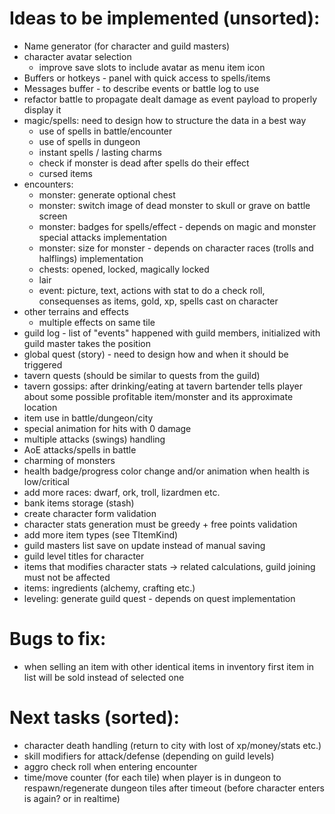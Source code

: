 # Ideas to be implemented (unsorted):

- Name generator (for character and guild masters)
- character avatar selection
  - improve save slots to include avatar as menu item icon
- Buffers or hotkeys - panel with quick access to spells/items
- Messages buffer - to describe events or battle log to use
- refactor battle to propagate dealt damage as event payload to properly display it
- magic/spells: need to design how to structure the data in a best way
  - use of spells in battle/encounter
  - use of spells in dungeon
  - instant spells / lasting charms
  - check if monster is dead after spells do their effect
  - cursed items
- encounters:
  - monster: generate optional chest
  - monster: switch image of dead monster to skull or grave on battle screen
  - monster: badges for spells/effect - depends on magic and monster special attacks implementation
  - monster: size for monster - depends on character races (trolls and halflings) implementation
  - chests: opened, locked, magically locked
  - lair
  - event: picture, text, actions with stat to do a check roll, consequenses as items, gold, xp, spells cast on character
- other terrains and effects
  - multiple effects on same tile
- guild log - list of "events" happened with guild members, initialized with guild master takes the position
- global quest (story) - need to design how and when it should be triggered
- tavern quests (should be similar to quests from the guild)
- tavern gossips: after drinking/eating at tavern bartender tells player about some possible profitable item/monster and its approximate location
- item use in battle/dungeon/city
- special animation for hits with 0 damage
- multiple attacks (swings) handling
- AoE attacks/spells in battle
- charming of monsters
- health badge/progress color change and/or animation when health is low/critical
- add more races: dwarf, ork, troll, lizardmen etc.
- bank items storage (stash)
- create character form validation
- character stats generation must be greedy + free points validation
- add more item types (see TItemKind)
- guild masters list save on update instead of manual saving
- guild level titles for character
- items that modifies character stats -> related calculations, guild joining must not be affected
- items: ingredients (alchemy, crafting etc.)
- leveling: generate guild quest - depends on quest implementation

# Bugs to fix:

- when selling an item with other identical items in inventory first item in list will be sold instead of selected one

# Next tasks (sorted):

- character death handling (return to city with lost of xp/money/stats etc.)
- skill modifiers for attack/defense (depending on guild levels)
- aggro check roll when entering encounter
- time/move counter (for each tile) when player is in dungeon to respawn/regenerate dungeon tiles after timeout (before character enters is again? or in realtime)
